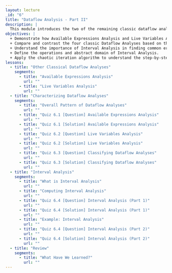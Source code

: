 ```yaml
---
layout: lecture
_id: "6"
title: "Dataflow Analysis - Part II"
description: |
  This module introduces the two of the remaining classic dataflow analyses – Available Expressions Analysis and Live Variables Analysis. Then you’ll learn about the overall pattern followed by the four classic dataflow analyses. The module also delves into Interval Analysis, a modern dataflow analysis with many applications to finding security bugs. In the end, you’ll learn about the concept of widening to ensure termination of interval analysis.
objectives: |
  + Demonstrate how Available Expressions Analysis and Live Variables Analysis work on a program in the WHILE language.
  + Compare and contrast the four classic Dataflow Analyses based on the dataflow pattern.
  + Understand the importance of Interval Analysis in finding common errors in software.
  + Define the operations and abstract domain of Interval Analysis.
  + Apply the chaotic iteration algorithm to understand the step-by-step operation of Interval Analysis and recognize the importance of Widening.
lessons:
  - title: "Other Classical Dataflow Analyses"
    segments:
      - title: "Available Expressions Analysis"
        url: ""
      - title: "Live Variables Analysis"
        url: ""
  - title: "Characterizing Dataflow Analyses"
    segments:
      - title: "Overall Pattern of Dataflow Analyses"
        url: ""
      - title: "Quiz 6.1 [Question] Available Expressions Analysis"
        url: ""
      - title: "Quiz 6.1 [Solution] Available Expressions Analysis"
        url: ""
      - title: "Quiz 6.2 [Question] Live Variables Analysis"
        url: ""
      - title: "Quiz 6.2 [Solution] Live Variables Analysis"
        url: ""
      - title: "Quiz 6.3 [Question] Classifying Dataflow Analyses"
        url: ""
      - title: "Quiz 6.3 [Solution] Classifying Dataflow Analyses"
        url: ""
  - title: "Interval Analysis"
    segments:
      - title: "What is Interval Analysis"
        url: ""
      - title: "Computing Interval Analysis"
        url: ""
      - title: "Quiz 6.4 [Question] Interval Analysis (Part 1)"
        url: ""
      - title: "Quiz 6.4 [Solution] Interval Analysis (Part 1)"
        url: ""
      - title: "Example: Interval Analysis"
        url: ""
      - title: "Quiz 6.4 [Question] Interval Analysis (Part 2)"
        url: ""
      - title: "Quiz 6.4 [Solution] Interval Analysis (Part 2)"
        url: ""
  - title: "Review"
    segments:
      - title: "What Have We Learned?"
        url: ""
---
```

